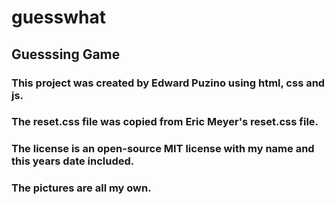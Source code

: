 # guesswhat
## Guesssing Game
### This project was created by Edward Puzino using html, css and js.
### The reset.css file was copied from Eric Meyer's reset.css file.
### The license is an open-source MIT license with my name and this years date included.
### The pictures are all my own.
